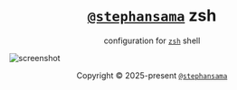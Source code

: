 <div align="center">

# [`@stephansama`](https://github.com/stephansama/stephansama) zsh

configuration for [`zsh`](https://www.zsh.org/) shell

</div>

![screenshot](https://raw.githubusercontent.com/stephansama/static/refs/heads/main/images/zsh.png)

<div align="center">

Copyright © 2025-present [`@stephansama`](https://github.com/stephansama)

</div>
